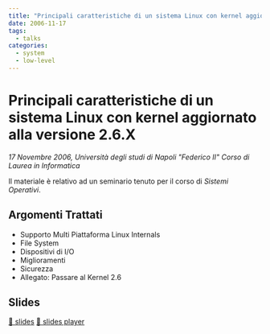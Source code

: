 ```yaml
---
title: "Principali caratteristiche di un sistema Linux con kernel aggiornato alla versione 2.6.X"
date: 2006-11-17
tags:
  - talks
categories:
  - system
  - low-level
---
```


# Principali caratteristiche di un sistema Linux con kernel aggiornato alla versione 2.6.X

_17 Novembre 2006, Università degli studi di Napoli "Federico II"
Corso di Laurea in Informatica_

Il materiale è relativo ad un seminario tenuto per il corso di _Sistemi Operativi_.

<!-- truncate -->

## Argomenti Trattati

* Supporto Multi Piattaforma Linux Internals
* File System
* Dispositivi di I/O
* Miglioramenti
* Sicurezza
* Allegato: Passare al Kernel 2.6

## Slides

[💾 slides](/downloads/talks/linux-2_6-features.pdf)
[🔗 slides player](https://slideplayer.it/slide/7567/)
